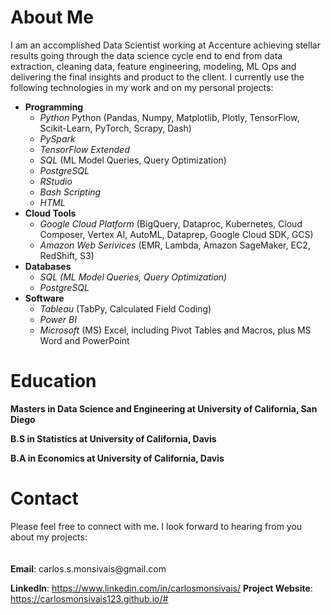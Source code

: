 <h1><b>About Me</b></h1>
I am an accomplished Data Scientist working at Accenture achieving stellar results going through the data science cycle end to end from data extraction, cleaning data, feature engineering, modeling, ML Ops and delivering the final insights and product to the client. I currently use the following technologies in my work and on my personal projects:
<ul>
  <li><b>Programming</b>
    <ul>
      <li><i>Python</i> Python (Pandas, Numpy, Matplotlib, Plotly, TensorFlow, Scikit-Learn, PyTorch, Scrapy, Dash)</li>
      <li><i>PySpark</i></li>
      <li><i>TensorFlow Extended</i></li>
      <li><i>SQL</i> (ML Model Queries, Query Optimization)
      <li><i>PostgreSQL</i>
      <li><i>RStudio</i>
      <li><i>Bash Scripting</i></li>
      <li><i>HTML</i></li>
    </ul>
  </li>
  <li><b>Cloud Tools</b>
    <ul>
      <li><i>Google Cloud Platform</i>  (BigQuery, Dataproc, Kubernetes, Cloud Composer, Vertex AI, AutoML, Dataprep, Google Cloud SDK, GCS)</li>
      <li><i>Amazon Web Serivices </i>  (EMR, Lambda, Amazon SageMaker, EC2, RedShift, S3)</li>
    </ul>
  </li>
  <li><b>Databases</b>
    <ul>
      <li><i>SQL (ML Model Queries, Query Optimization)</i></li>
      <li><i>PostgreSQL</i></li>
    </ul>
  </li>  
  
  <li><b>Software</b>
    <ul>
      <li><i>Tableau</i> (TabPy, Calculated Field Coding)</li>
      <li><i>Power BI</i></li>
      <li><i>Microsoft</i> (MS) Excel, including Pivot Tables and Macros, plus MS Word and PowerPoint</li>
    </ul>
  </li>  
</ul>


<h1><b>Education</b></h1>

<b>Masters in Data Science and Engineering at University of California, San Diego</b>

<b>B.S in Statistics at University of California, Davis</b>

<b>B.A in Economics at University of California, Davis</b>


<h1><b>Contact</b></h1>
Please feel free to connect with me. I look forward to hearing from you about my projects:
<br/><br/><br/>
<b>Email</b>: carlos.s.monsivais@gmail.com

<b>LinkedIn</b>: https://www.linkedin.com/in/carlosmonsivais/
<b>Project Website</b>: https://carlosmonsivais123.github.io/#
